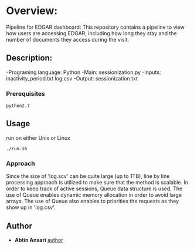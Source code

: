 # Overview:
Pipeline for EDGAR dashboard:
This repository contains a pipeline to view how users are accessing EDGAR, including how long they stay and the number of documents they access during the visit.

## Description:

-Programing language: Python
-Main: sessionization.py
-Inputs: inactivity_period.txt log.csv
-Output: sessionization.txt

### Prerequisites

```
python2.7
```

## Usage 

run on either Unix or Linux
```
./run.sh
```

### Approach

Since the size of 'log.scv' can be quite large (up to 1TB), line by line processing approach is utilized to make sure that the method is scalable.
In order to keep track of active sessions, Queue data structure is used.
The use of Queue enables dynamic memory allocation in order to avoid large arrays.
The use of Queue also enables to priorities the requests as they show up in 'log.csv'.
   


## Author

* **Abtin Ansari** [author](https://www.linkedin.com/in/abtin-ansari-55b0953a/)

